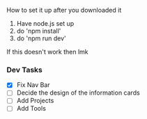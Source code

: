 How to set it up after you downloaded it

1. Have node.js set up
2. do 'npm install'
3. do 'npm run dev'

If this doesn't work then lmk

### Dev Tasks
- [x] Fix Nav Bar
- [ ] Decide the design of the information cards
- [ ] Add Projects
- [ ] Add Tools

